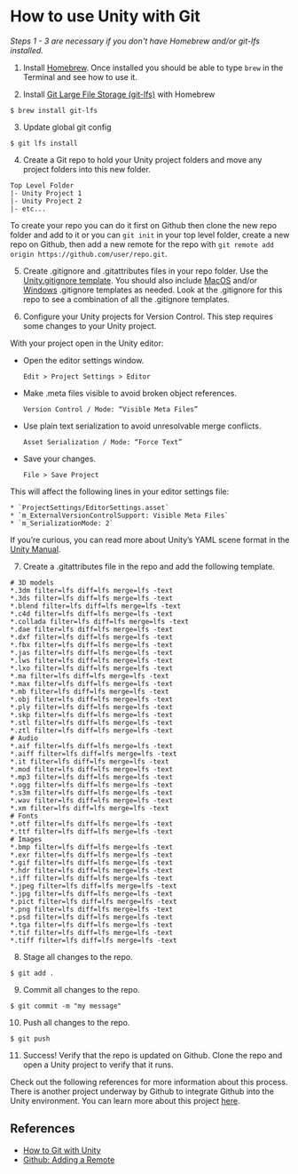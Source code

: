 # How to use Unity with Git

_Steps 1 - 3 are necessary if you don't have Homebrew and/or git-lfs installed._

1. Install [Homebrew](https://brew.sh). Once installed you should be able to type `brew` in the Terminal and see how to use it.

2. Install [Git Large File Storage (git-lfs)](https://git-lfs.github.com/) with Homebrew
````
$ brew install git-lfs
````

3. Update global git config  
````
$ git lfs install
````

4. Create a Git repo to hold your Unity project folders and move any project folders into this new folder.
````
Top Level Folder
|- Unity Project 1
|- Unity Project 2
|- etc...
````
  To create your repo you can do it first on Github then clone the new repo folder and add to it or you can `git init` in your top level folder, create a new repo on Github, then add a new remote for the repo with `git remote add origin https://github.com/user/repo.git`.

5. Create .gitignore and .gitattributes files in your repo folder. Use the [Unity.gitignore template](https://github.com/github/gitignore/blob/master/Unity.gitignore). You should also include [MacOS](https://github.com/github/gitignore/blob/master/Global/macOS.gitignore) and/or [Windows](https://github.com/github/gitignore/blob/master/Global/Windows.gitignore) .gitignore templates as needed. Look at the .gitignore for this repo to see a combination of all the .gitignore templates.

6. Configure your Unity projects for Version Control. This step requires some changes to your Unity project.

  With your project open in the Unity editor:

  * Open the editor settings window.

    `Edit > Project Settings > Editor`
  
  * Make .meta files visible to avoid broken object references.
    
    `Version Control / Mode: “Visible Meta Files”`
  * Use plain text serialization to avoid unresolvable merge conflicts.
    
    `Asset Serialization / Mode: “Force Text”`
  * Save your changes.
    
    `File > Save Project`

  This will affect the following lines in your editor settings file:
    
    * `ProjectSettings/EditorSettings.asset`
    * `m_ExternalVersionControlSupport: Visible Meta Files`
    * `m_SerializationMode: 2`
     
  If you’re curious, you can read more about Unity’s YAML scene format in the [Unity Manual](https://docs.unity3d.com/Manual/FormatDescription.html).

7. Create a .gitattributes file in the repo and add the following template.

  ````
  # 3D models
  *.3dm filter=lfs diff=lfs merge=lfs -text
  *.3ds filter=lfs diff=lfs merge=lfs -text
  *.blend filter=lfs diff=lfs merge=lfs -text
  *.c4d filter=lfs diff=lfs merge=lfs -text
  *.collada filter=lfs diff=lfs merge=lfs -text
  *.dae filter=lfs diff=lfs merge=lfs -text
  *.dxf filter=lfs diff=lfs merge=lfs -text
  *.fbx filter=lfs diff=lfs merge=lfs -text
  *.jas filter=lfs diff=lfs merge=lfs -text
  *.lws filter=lfs diff=lfs merge=lfs -text
  *.lxo filter=lfs diff=lfs merge=lfs -text
  *.ma filter=lfs diff=lfs merge=lfs -text
  *.max filter=lfs diff=lfs merge=lfs -text
  *.mb filter=lfs diff=lfs merge=lfs -text
  *.obj filter=lfs diff=lfs merge=lfs -text
  *.ply filter=lfs diff=lfs merge=lfs -text
  *.skp filter=lfs diff=lfs merge=lfs -text
  *.stl filter=lfs diff=lfs merge=lfs -text
  *.ztl filter=lfs diff=lfs merge=lfs -text
  # Audio
  *.aif filter=lfs diff=lfs merge=lfs -text
  *.aiff filter=lfs diff=lfs merge=lfs -text
  *.it filter=lfs diff=lfs merge=lfs -text
  *.mod filter=lfs diff=lfs merge=lfs -text
  *.mp3 filter=lfs diff=lfs merge=lfs -text
  *.ogg filter=lfs diff=lfs merge=lfs -text
  *.s3m filter=lfs diff=lfs merge=lfs -text
  *.wav filter=lfs diff=lfs merge=lfs -text
  *.xm filter=lfs diff=lfs merge=lfs -text
  # Fonts
  *.otf filter=lfs diff=lfs merge=lfs -text
  *.ttf filter=lfs diff=lfs merge=lfs -text
  # Images
  *.bmp filter=lfs diff=lfs merge=lfs -text
  *.exr filter=lfs diff=lfs merge=lfs -text
  *.gif filter=lfs diff=lfs merge=lfs -text
  *.hdr filter=lfs diff=lfs merge=lfs -text
  *.iff filter=lfs diff=lfs merge=lfs -text
  *.jpeg filter=lfs diff=lfs merge=lfs -text
  *.jpg filter=lfs diff=lfs merge=lfs -text
  *.pict filter=lfs diff=lfs merge=lfs -text
  *.png filter=lfs diff=lfs merge=lfs -text
  *.psd filter=lfs diff=lfs merge=lfs -text
  *.tga filter=lfs diff=lfs merge=lfs -text
  *.tif filter=lfs diff=lfs merge=lfs -text
  *.tiff filter=lfs diff=lfs merge=lfs -text
  ````
  
8. Stage all changes to the repo.
````
$ git add .
````

9. Commit all changes to the repo.
````
$ git commit -m "my message"
````

10. Push all changes to the repo.
````
$ git push
````

11. Success! Verify that the repo is updated on Github. Clone the repo and open a Unity project to verify that it runs.

Check out the following references for more information about this process. There is another project underway by Github to integrate Github into the Unity environment. You can learn more about this project [here](https://unity.github.com/).

## References

* [How to Git with Unity](https://robots.thoughtbot.com/how-to-git-with-unity)
* [Github: Adding a Remote](https://help.github.com/articles/adding-a-remote/)